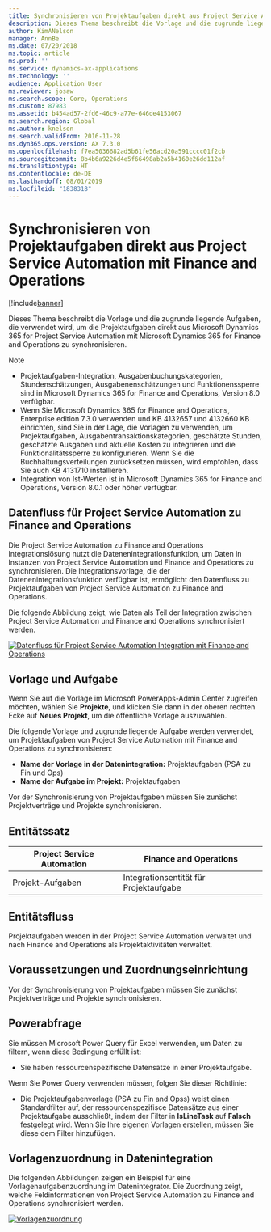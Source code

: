 ```yaml
---
title: Synchronisieren von Projektaufgaben direkt aus Project Service Automation mit Finance and Operations
description: Dieses Thema beschreibt die Vorlage und die zugrunde liegende Aufgaben, die verwendet wird, um die Projektaufgaben direkt aus Microsoft Dynamics 365 for Project Service Automation mit Microsoft Dynamics 365 for Finance and Operations zu synchronisieren.
author: KimANelson
manager: AnnBe
ms.date: 07/20/2018
ms.topic: article
ms.prod: ''
ms.service: dynamics-ax-applications
ms.technology: ''
audience: Application User
ms.reviewer: josaw
ms.search.scope: Core, Operations
ms.custom: 87983
ms.assetid: b454ad57-2fd6-46c9-a77e-646de4153067
ms.search.region: Global
ms.author: knelson
ms.search.validFrom: 2016-11-28
ms.dyn365.ops.version: AX 7.3.0
ms.openlocfilehash: f7ea5036682ad5b61fe56acd20a591cccc01f2cb
ms.sourcegitcommit: 8b4b6a9226d4e5f66498ab2a5b4160e26dd112af
ms.translationtype: HT
ms.contentlocale: de-DE
ms.lasthandoff: 08/01/2019
ms.locfileid: "1838318"
---
```

# <a name="synchronize-project-tasks-directly-from-project-service-automation-to-finance-and-operations"></a>Synchronisieren von Projektaufgaben direkt aus Project Service Automation mit Finance and Operations

[!include[banner](../includes/banner.md)]

Dieses Thema beschreibt die Vorlage und die zugrunde liegende Aufgaben, die verwendet wird, um die Projektaufgaben direkt aus Microsoft Dynamics 365 for Project Service Automation mit Microsoft Dynamics 365 for Finance and Operations zu synchronisieren.

> [!NOTE]
> - Projektaufgaben-Integration, Ausgabenbuchungskategorien, Stundenschätzungen, Ausgabenenschätzungen und Funktionenssperre sind in Microsoft Dynamics 365 for Finance and Operations, Version 8.0 verfügbar.
> - Wenn Sie Microsoft Dynamics 365 for Finance and Operations, Enterprise edition 7.3.0 verwenden und KB 4132657 und 4132660 KB einrichten, sind Sie in der Lage, die Vorlagen zu verwenden, um Projektaufgaben, Ausgabentransaktionskategorien, geschätzte Stunden, geschätzte Ausgaben und aktuelle Kosten zu integrieren und die Funktionalitätssperre zu konfigurieren. Wenn Sie die Buchhaltungsverteilungen zurücksetzen müssen, wird empfohlen, dass Sie auch KB 4131710 installieren.
> - Integration von Ist-Werten ist in Microsoft Dynamics 365 for Finance and Operations, Version 8.0.1 oder höher verfügbar.

## <a name="data-flow-for-project-service-automation-to-finance-and-operations"></a>Datenfluss für Project Service Automation zu Finance and Operations

Die Project Service Automation zu Finance and Operations Integrationslösung nutzt die Datenenintegrationsfunktion, um Daten in Instanzen von Project Service Automation und Finance and Operations zu synchronisieren. Die Integrationsvorlage, die der Datenenintegrationsfunktion verfügbar ist, ermöglicht den Datenfluss zu Projektaufgaben von Project Service Automation zu Finance and Operations.

Die folgende Abbildung zeigt, wie Daten als Teil der Integration zwischen Project Service Automation und Finance and Operations synchronisiert werden.

[![Datenfluss für Project Service Automation Integration mit Finance and Operations](./media/ProjectTasksFlow.png)](./media/ProjectTasksFlow.png)

## <a name="template-and-task"></a>Vorlage und Aufgabe

Wenn Sie auf die Vorlage im Microsoft PowerApps-Admin Center zugreifen möchten, wählen Sie **Projekte**, und klicken Sie dann in der oberen rechten Ecke auf **Neues Projekt**, um die öffentliche Vorlage auszuwählen.

Die folgende Vorlage und zugrunde liegende Aufgabe werden verwendet, um Projektaufgaben von Project Service Automation mit Finance and Operations zu synchronisieren:

- **Name der Vorlage in der Datenintegration:** Projektaufgaben (PSA zu Fin und Ops)
- **Name der Aufgabe im Projekt:** Projektaufgaben

Vor der Synchronisierung von Projektaufgaben müssen Sie zunächst Projektverträge und Projekte synchronisieren.

## <a name="entity-set"></a>Entitätssatz

| Project Service Automation | Finance and Operations              |
|----------------------------|-------------------------------------|
| Projekt-Aufgaben              | Integrationsentität für Projektaufgabe |

## <a name="entity-flow"></a>Entitätsfluss

Projektaufgaben werden in der Project Service Automation verwaltet und nach Finance and Operations als Projektaktivitäten verwaltet.

## <a name="prerequisites-and-mapping-setup"></a>Voraussetzungen und Zuordnungseinrichtung

Vor der Synchronisierung von Projektaufgaben müssen Sie zunächst Projektverträge und Projekte synchronisieren.

## <a name="power-query"></a>Powerabfrage

Sie müssen Microsoft Power Query für Excel verwenden, um Daten zu filtern, wenn diese Bedingung erfüllt ist:

- Sie haben ressourcenspezifische Datensätze in einer Projektaufgabe.

Wenn Sie Power Query verwenden müssen, folgen Sie dieser Richtlinie:

- Die Projektaufgabenvorlage (PSA zu Fin and Opss) weist einen Standardfilter auf, der ressourcenspezifisce Datensätze aus einer Projektaufgabe ausschließt, indem der Filter in **IsLineTask** auf **Falsch** festgelegt wird. Wenn Sie Ihre eigenen Vorlagen erstellen, müssen Sie diese dem Filter hinzufügen.

## <a name="template-mapping-in-data-integration"></a>Vorlagenzuordnung in Datenintegration

Die folgenden Abbildungen zeigen ein Beispiel für eine Vorlagenaufgabenzuordnung im Datenintegrator. Die Zuordnung zeigt, welche Feldinformationen von Project Service Automation zu Finance and Operations synchronisiert werden.

[![Vorlagenzuordnung](./media/ProjectTasksMapping.png)](./media/ProjectTasksMapping.png)

